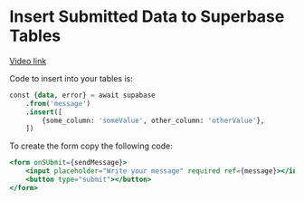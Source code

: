 # Insert Submitted Data to Superbase Tables

[Video link](https://www.egghead.io/lessons/supabase-insert-submitted-data-to-superbase-tables?pl=supabase-84e58958)


<TimeStamp start="3:35" end="3:40">

Code to insert into your tables is:

```sql
const {data, error} = await supabase
    .from('message')
    .insert([
        {some_column: 'someValue', other_column: 'otherValue'},
    ])
```

</TimeStamp>


<TimeStamp start="0:57" end="1:10">

To create the form copy the following code: 

```jsx 
<form onSUbmit={sendMessage}>
    <input placeholder="Write your message" required ref={message}></input>
    <button type="submit"></button>
</form>
```

</TimeStamp>

